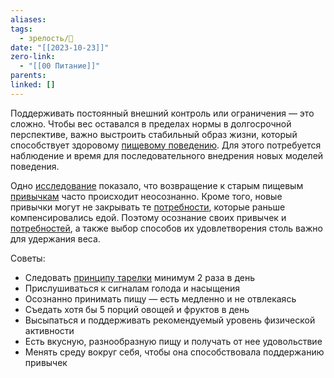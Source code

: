 ```yaml
---
aliases: 
tags:
  - зрелость/🌱
date: "[[2023-10-23]]"
zero-link:
  - "[[00 Питание]]"
parents: 
linked: []
---
```

Поддерживать постоянный внешний контроль или ограничения — это сложно. Чтобы вес оставался в пределах нормы в долгосрочной перспективе, важно выстроить стабильный образ жизни, который способствует здоровому [пищевому поведению](Пищевое%20поведение.md). Для этого потребуется наблюдение и время для последовательного внедрения новых моделей поведения.

Одно [исследование](https://www.tandfonline.com/doi/full/10.1080/17437199.2017.1299583) показало, что возвращение к старым пищевым [привычкам](Привычки.md) часто происходит неосознанно. Кроме того, новые привычки могут не закрывать те [потребности](Потребность.md), которые раньше компенсировались едой. Поэтому осознание своих привычек и [потребностей](Потребность.md), а также выбор способов их удовлетворения столь важно для удержания веса.

Советы:
- Следовать [принципу тарелки](Принцип%20тарелки.md) минимум 2 раза в день
- Прислушиваться к сигналам голода и насыщения
- Осознанно принимать пищу — есть медленно и не отвлекаясь
- Съедать хотя бы 5 порций овощей и фруктов в день
- Высыпаться и поддерживать рекомендуемый уровень физической активности
- Есть вкусную, разнообразную пищу и получать от нее удовольствие
- Менять среду вокруг себя, чтобы она способствовала поддержанию привычек